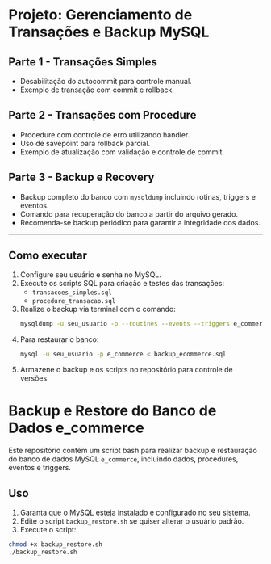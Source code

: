 # Projeto: Gerenciamento de Transações e Backup MySQL

## Parte 1 - Transações Simples
- Desabilitação do autocommit para controle manual.
- Exemplo de transação com commit e rollback.

## Parte 2 - Transações com Procedure
- Procedure com controle de erro utilizando handler.
- Uso de savepoint para rollback parcial.
- Exemplo de atualização com validação e controle de commit.

## Parte 3 - Backup e Recovery
- Backup completo do banco com `mysqldump` incluindo rotinas, triggers e eventos.
- Comando para recuperação do banco a partir do arquivo gerado.
- Recomenda-se backup periódico para garantir a integridade dos dados.

---

## Como executar

1. Configure seu usuário e senha no MySQL.
2. Execute os scripts SQL para criação e testes das transações:
   - `transacoes_simples.sql`
   - `procedure_transacao.sql`
3. Realize o backup via terminal com o comando:
   ```bash
   mysqldump -u seu_usuario -p --routines --events --triggers e_commerce > backup_ecommerce.sql
   ```
4. Para restaurar o banco:
   ```bash
   mysql -u seu_usuario -p e_commerce < backup_ecommerce.sql
   ```
5. Armazene o backup e os scripts no repositório para controle de versões.

# Backup e Restore do Banco de Dados e_commerce

Este repositório contém um script bash para realizar backup e restauração do banco de dados MySQL `e_commerce`, incluindo dados, procedures, eventos e triggers.

## Uso

1. Garanta que o MySQL esteja instalado e configurado no seu sistema.
2. Edite o script `backup_restore.sh` se quiser alterar o usuário padrão.
3. Execute o script:

```bash
chmod +x backup_restore.sh
./backup_restore.sh

